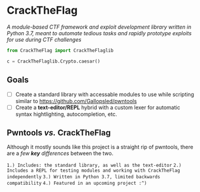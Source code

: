 # CrackTheFlag
 *A module-based CTF framework and exploit development library written in Python 3.7, meant to automate tedious tasks and rapidly prototype exploits for use during CTF challenges*
```python
from CrackTheFlag import CrackTheFlaglib

c = CrackTheFlaglib.Crypto.caesar()
```
 ## Goals
- [ ] Create a standard library with accessable modules to use while scripting
similar to https://github.com/Gallopsled/pwntools
- [ ] Create a **text-editor/REPL** hybrid with a custom lexer for automatic syntax hightlighting, autocompletion, etc.

## Pwntools *vs.* CrackTheFlag
Although it mostly sounds like this project is a straight rip of pwntools, there are a _few **key** differences_ between the two.

`1.) Includes: the standard library, as well as the text-editor`
`2.) Includes a REPL for testing modules and working with CrackTheFlag independently`
`3.) Written in Python 3.7, limited backwards compatibility`
`4.) Featured in an upcoming project :^)`
